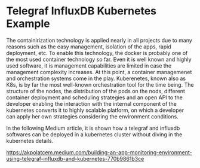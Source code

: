 # Telegraf InfluxDB Kubernetes Example

The containirization technology is applied nearly in all projects due to many reasons such as the easy management, isolation of the apps, rapid deployment, etc. To enable this technology, the docker is probably one of the most used container technology so far. Even it is well known and highly used software, it is management capabilities are limited in case the management complexity increases. At this point, a container managemenet and orchestration systems come in the play. Kuberenetes, known also as K8s, is by far the most well-known orchestration tool for the time being. The structure of the nodes, the distribution of the pods on the nods, different container deployment and scheduling strategies and an open API to the developer enabling the interaction with the internal component of the kubernetes converts it to highly scalable platform, on which a developer can apply her own strategies considering the environment conditions.

In the following Medium article, it is shown how a telegraf and influxdb softwares can be deployed in a kubernetes cluster without diving in the kubernetes details.

https://akpolatcem.medium.com/building-an-app-monitoring-environment-using-telegraf-influxdb-and-kubernetes-770b9861b3ce
